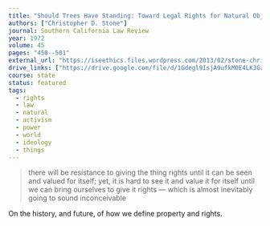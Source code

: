 ```yaml
---
title: "Should Trees Have Standing: Toward Legal Rights for Natural Objects"
authors: ["Christopher D. Stone"]
journal: Southern California Law Review
year: 1972
volume: 45
pages: "450--501"
external_url: "https://iseethics.files.wordpress.com/2013/02/stone-christopher-d-should-trees-have-standing.pdf"
drive_links: ["https://drive.google.com/file/d/1Gdegl9IsjA9ufkMOE4LK3GzsEG0jhQmJ/view?usp=drivesdk"]
course: state
status: featured
tags:
  - rights
  - law
  - natural
  - activism
  - power
  - world
  - ideology
  - things
---
```


> there will be resistance to giving the thing rights until it can be seen and valued for itself; yet, it is hard to see it and value it for itself until we can bring ourselves to give it rights — which is almost inevitably going to sound inconceivable

On the history, and future, of how we define property and rights.
